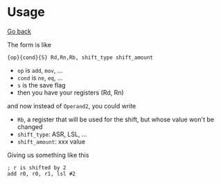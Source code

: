 # Usage

[Go back](..)

The form is like

```none
{op}{cond}{S} Rd,Rn,Rb, shift_type shift_amount
```

* ``op`` is ``add``, ``mov``, ...
* ``cond`` is ``ne``, ``eq``, ...
* ``s`` is the save flag
* then you have your registers (Rd, Rn)

and now instead of ``Operand2``, you could write

* ``Rb``, a register that will be used for the
shift, but whose value won't be changed
* ``shift_type``: ASR, LSL, ...
* ``shift_amount``: xxx value

Giving us something like this

```asm6502
; r is shifted by 2
add r0, r0, r1, lsl #2
```